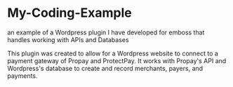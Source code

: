 # My-Coding-Example
an example of a Wordpress plugin I have developed for emboss that handles working with APIs and Databases

This plugin was created to allow for a Wordpress website to connect to a payment gateway of Propay and ProtectPay.  It works with Propay's API and Wordpress's database to create and record merchants, payers, and payments.
